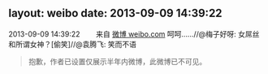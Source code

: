 layout: weibo
date: 2013-09-09 14:39:22
---
<meta name="referrer" content="no-referrer" />

2013-09-09 14:39:22  &nbsp;&nbsp;&nbsp;&nbsp;&nbsp;&nbsp; 来自 <a href="http://weibo.com/" rel="nofollow">微博 weibo.com</a>
呵呵……//@梅子好呀: 女屌丝和所谓女神？[偷笑]//@袁腾飞: 笑而不语
>  抱歉，作者已设置仅展示半年内微博，此微博已不可见。 ​​​
